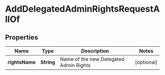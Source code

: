 

# AddDelegatedAdminRightsRequestAllOf


## Properties

| Name | Type | Description | Notes |
|------------ | ------------- | ------------- | -------------|
|**rightsName** | **String** | Name of the new Delegated Admin Rights |  [optional] |



